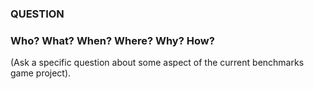### QUESTION

### Who? What? When? Where? Why? How?

(Ask a specific question about some aspect of the current benchmarks game project).






